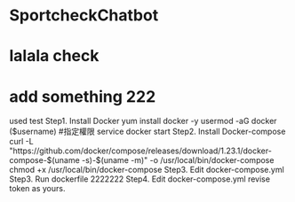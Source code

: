 # SportcheckChatbot
# lalala check
# add something 222
used test 
Step1. Install Docker 
       yum install docker -y 
	   usermod -aG docker ($username) #指定權限
	   service docker start 
Step2. Install Docker-compose 
       curl -L "https://github.com/docker/compose/releases/download/1.23.1/docker-compose-$(uname -s)-$(uname -m)" -o /usr/local/bin/docker-compose 
	   chmod +x /usr/local/bin/docker-compose Step3. Edit docker-compose.yml
Step3. Run dockerfile
        2222222
Step4. Edit docker-compose.yml
       revise token as yours.
	   